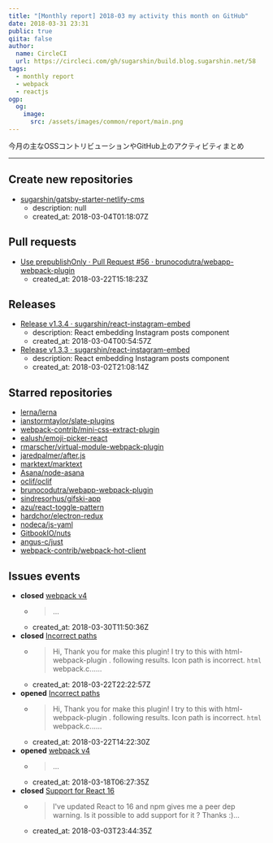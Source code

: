 ```yaml
---
title: "[Monthly report] 2018-03 my activity this month on GitHub"
date: 2018-03-31 23:31
public: true
qiita: false
author:
  name: CircleCI
  url: https://circleci.com/gh/sugarshin/build.blog.sugarshin.net/58
tags:
  - monthly report
  - webpack
  - reactjs
ogp:
  og:
    image:
      src: /assets/images/common/report/main.png
---
```


今月の主なOSSコントリビューションやGitHub上のアクティビティまとめ

***

## Create new repositories

- [sugarshin/gatsby-starter-netlify-cms](https://github.com/sugarshin/gatsby-starter-netlify-cms)
  - description: null
  - created_at: 2018-03-04T01:18:07Z

## Pull requests

- [Use prepublishOnly · Pull Request #56 · brunocodutra/webapp-webpack-plugin](https://github.com/brunocodutra/webapp-webpack-plugin/pull/56)
  - created_at: 2018-03-22T15:18:23Z

## Releases

- [Release v1.3.4 · sugarshin/react-instagram-embed](https://github.com/sugarshin/react-instagram-embed/releases/tag/v1.3.4)
  - description: React embedding Instagram posts component
  - created_at: 2018-03-04T00:54:57Z
- [Release v1.3.3 · sugarshin/react-instagram-embed](https://github.com/sugarshin/react-instagram-embed/releases/tag/v1.3.3)
  - description: React embedding Instagram posts component
  - created_at: 2018-03-02T21:08:14Z

## Starred repositories

- [lerna/lerna](https://github.com/lerna/lerna)
- [ianstormtaylor/slate-plugins](https://github.com/ianstormtaylor/slate-plugins)
- [webpack-contrib/mini-css-extract-plugin](https://github.com/webpack-contrib/mini-css-extract-plugin)
- [ealush/emoji-picker-react](https://github.com/ealush/emoji-picker-react)
- [rmarscher/virtual-module-webpack-plugin](https://github.com/rmarscher/virtual-module-webpack-plugin)
- [jaredpalmer/after.js](https://github.com/jaredpalmer/after.js)
- [marktext/marktext](https://github.com/marktext/marktext)
- [Asana/node-asana](https://github.com/Asana/node-asana)
- [oclif/oclif](https://github.com/oclif/oclif)
- [brunocodutra/webapp-webpack-plugin](https://github.com/brunocodutra/webapp-webpack-plugin)
- [sindresorhus/gifski-app](https://github.com/sindresorhus/gifski-app)
- [azu/react-toggle-pattern](https://github.com/azu/react-toggle-pattern)
- [hardchor/electron-redux](https://github.com/hardchor/electron-redux)
- [nodeca/js-yaml](https://github.com/nodeca/js-yaml)
- [GitbookIO/nuts](https://github.com/GitbookIO/nuts)
- [angus-c/just](https://github.com/angus-c/just)
- [webpack-contrib/webpack-hot-client](https://github.com/webpack-contrib/webpack-hot-client)

## Issues events

- **closed** [webpack v4](https://github.com/sugarshin/blog.sugarshin.net/issues/311)
  - > ...
  - created_at: 2018-03-30T11:50:36Z
- **closed** [Incorrect paths](https://github.com/brunocodutra/webapp-webpack-plugin/issues/55)
  - > Hi, Thank you for make this plugin! I try to this with html-webpack-plugin . following results. Icon path is incorrect. `html ` webpack.c......
  - created_at: 2018-03-22T22:22:57Z
- **opened** [Incorrect paths](https://github.com/brunocodutra/webapp-webpack-plugin/issues/55)
  - > Hi, Thank you for make this plugin! I try to this with html-webpack-plugin . following results. Icon path is incorrect. `html ` webpack.c......
  - created_at: 2018-03-22T14:22:30Z
- **opened** [webpack v4](https://github.com/sugarshin/blog.sugarshin.net/issues/311)
  - > ...
  - created_at: 2018-03-18T06:27:35Z
- **closed** [Support for React 16](https://github.com/sugarshin/react-instagram-embed/issues/22)
  - > I've updated React to 16 and npm gives me a peer dep warning. Is it possible to add support for it ? Thanks :)...
  - created_at: 2018-03-03T23:44:35Z
